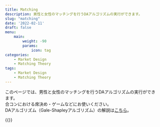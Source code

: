 ```yaml
---
title: Matching
description: 男性と女性のマッチングを行うDAアルゴリズムの実行ができます。
slug: "matching"
date: '2022-02-11'
draft: false
menu:
    main: 
        weight: -90
        params:
            icon: tag
categories:
    - Market Design
    - Matching Theory
tags:
    - Market Design
    - Matching Theory
---
```


このページでは、男性と女性のマッチングを行うDAアルゴリズムの実行ができます。  
合コンにおける席決め・ゲームなどにお使いください。  
DAアルゴリズム（Gale-Shapleyアルゴリズム）の解説は[こちら](/p/matching)。

{{<react src="/js/matching.js" >}}

